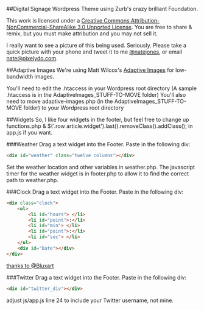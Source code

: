 ##Digital Signage Wordpress Theme using Zurb's crazy brilliant Foundation.

This work is licensed under a [Creative Commons Attribution-NonCommercial-ShareAlike 3.0 Unported License](http://creativecommons.org/licenses/by-nc/3.0/).
You are free to share & remix, but you must make attribution and you may not sell it.

I really want to see a picture of this being used. Seriously. Please take a quick picture with your phone and tweet it to me [@natejones](https://twitter.com/natejones), or email [nate@pixelydo.com](mailto:nate@pixelydo.com).

##Adaptive Images
We're using Matt Wilcox's [Adaptive Images](http://adaptive-images.com) for low-bandwidth images.

You'll need to edit the .htaccess in your Wordpress root directory (A sample .htaccess is in the AdaptiveImages_STUFF-TO-MOVE folder)
You'll also need to move adaptive-images.php (in the AdaptiveImages_STUFF-TO-MOVE folder) to your Wordpress root directory		


##Widgets
So, I like four widgets in the footer, but feel free to change up functions.php & $('.row article.widget').last().removeClass().addClass(); in app.js if you want.

###Weather
Drag a text widget into the Footer. Paste in the following div:
```html
<div id="weather" class="twelve columns"></div>
```
Set the weather location and other variables in weather.php.
The javascript timer for the weather widget is in footer.php to allow it to find the correct path to weather.php.

###Clock
Drag a text widget into the Footer. Paste in the following div:

```html
<div class="clock">
	<ul>
		<li id="hours"> </li>
		<li id="point">:</li>
		<li id="min"> </li>
		<li id="point">:</li>
		<li id="sec"> </li>
	</ul>
	<div id="Date"></div>
</div>
```
[thanks to @Bluxart](http://www.alessioatzeni.com/blog/css3-digital-clock-with-jquery)


###Twitter
Drag a text widget into the Footer. Paste in the following div:
```html
<div id="twitter_div"></div>
```
adjust js/app.js line 24 to include your Twitter username, not mine.
